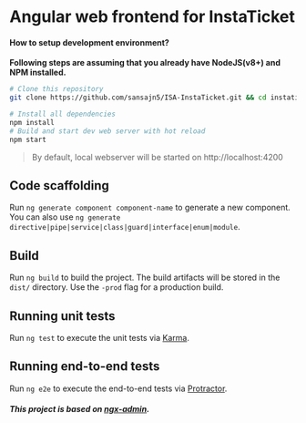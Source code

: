 # Angular web frontend for InstaTicket

#### How to setup development environment?
**Following steps are assuming that you already have NodeJS(v8+) and NPM installed.**
```bash
# Clone this repository
git clone https://github.com/sansajn5/ISA-InstaTicket.git && cd instaticket

# Install all dependencies
npm install
# Build and start dev web server with hot reload
npm start
```
> By default, local webserver will be started on http://localhost:4200

## Code scaffolding

Run `ng generate component component-name` to generate a new component. You can also use `ng generate directive|pipe|service|class|guard|interface|enum|module`.

## Build

Run `ng build` to build the project. The build artifacts will be stored in the `dist/` directory. Use the `-prod` flag for a production build.

## Running unit tests

Run `ng test` to execute the unit tests via [Karma](https://karma-runner.github.io).

## Running end-to-end tests

Run `ng e2e` to execute the end-to-end tests via [Protractor](http://www.protractortest.org/).

##### This project is based on [ngx-admin](https://github.com/akveo/ngx-admin).
